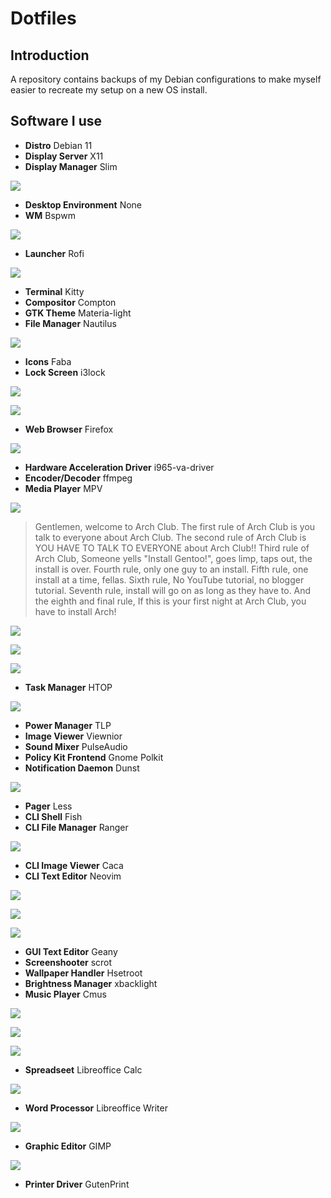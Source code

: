 # Dotfiles

## Introduction
A repository contains backups of my Debian configurations to make myself easier to recreate my setup on a new OS install.

## Software I use
- **Distro** Debian 11
- **Display Server** X11
- **Display Manager** Slim

![](https://i.imgur.com/nUNa3Ws.png)

- **Desktop Environment** None
- **WM** Bspwm

![](https://i.imgur.com/PejIq3q.png)

- **Launcher** Rofi

![](https://i.imgur.com/cmQFJji.png)

- **Terminal** Kitty
- **Compositor** Compton
- **GTK Theme** Materia-light
- **File Manager** Nautilus

![](https://i.imgur.com/PBNhpEy.png)

- **Icons** Faba
- **Lock Screen** i3lock

![](https://i.imgur.com/5QaNc7i.png)

![](https://i.imgur.com/OAXaEW3.png)

- **Web Browser** Firefox

![](https://i.imgur.com/1USbRal.png)

- **Hardware Acceleration Driver** i965-va-driver
- **Encoder/Decoder** ffmpeg
- **Media Player** MPV

![](https://i.imgur.com/WEo0CDK.png)

> Gentlemen, welcome to Arch Club.
> The first rule of Arch Club is you talk to everyone about Arch Club.
> The second rule of Arch Club is YOU HAVE TO TALK TO EVERYONE about Arch Club!!
> Third rule of Arch Club, Someone yells "Install Gentoo!", goes limp, taps out,
> the install is over. Fourth rule, only one guy to an install.
> Fifth rule, one install at a time, fellas. Sixth rule, No YouTube tutorial,
> no blogger tutorial. Seventh rule, install will go on as long as they have to.
> And the eighth and final rule, If this is your first night at Arch Club,
> you have to install Arch!

![](https://i.imgur.com/E1nOJiE.png)

![](https://i.imgur.com/xM3YsVl.png)

![](https://i.imgur.com/NPGzAvy.png)

- **Task Manager** HTOP

![](https://i.imgur.com/AM76LMf.png)

- **Power Manager** TLP
- **Image Viewer** Viewnior
- **Sound Mixer** PulseAudio
- **Policy Kit Frontend** Gnome Polkit
- **Notification Daemon** Dunst

![](https://i.imgur.com/LRpg6i9.png)

- **Pager** Less
- **CLI Shell** Fish
- **CLI File Manager** Ranger

![](https://i.imgur.com/gjbazp.pngJ)

- **CLI Image Viewer** Caca
- **CLI Text Editor** Neovim

![](https://i.imgur.com/8AVGrcH.png)

![](https://i.imgur.com/4deA5tS.png)

![](https://i.imgur.com/7brOSuK.png)

- **GUI Text Editor** Geany
- **Screenshooter** scrot
- **Wallpaper Handler** Hsetroot
- **Brightness Manager** xbacklight
- **Music Player** Cmus

![](https://i.imgur.com/dpr071F.png)

![](https://i.imgur.com/BGbSj5c.png)

![](https://i.imgur.com/LrPfkD1.png)

- **Spreadseet** Libreoffice Calc

![](https://i.imgur.com/eZ2kyl1.png)

- **Word Processor** Libreoffice Writer

![](https://i.imgur.com/UsWzYH1.png)

- **Graphic Editor** GIMP

![]([https://i.imgur.com/cGlUGDV.png)

- **Printer Driver** GutenPrint
